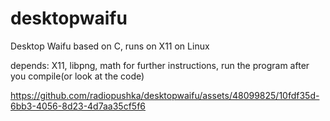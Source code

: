 # desktopwaifu
Desktop Waifu based on C, runs on X11 on Linux

depends:
X11, libpng, math
for further instructions, run the program after you compile(or look at the code)


https://github.com/radiopushka/desktopwaifu/assets/48099825/10fdf35d-6bb3-4056-8d23-4d7aa35cf5f6

